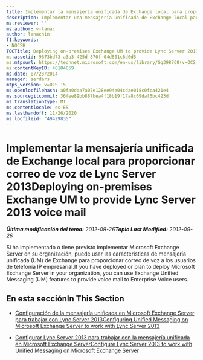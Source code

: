 ```yaml
---
title: Implementar la mensajería unificada de Exchange local para proporcionar correo de voz de Lync Server 2013
description: Implementar una mensajería unificada de Exchange local para proporcionar el correo de voz de Lync Server 2013.
ms.reviewer: ''
ms.author: v-lanac
author: lanachin
f1.keywords:
- NOCSH
TOCTitle: Deploying on-premises Exchange UM to provide Lync Server 2013 voice mail
ms:assetid: 9673bd73-a3a3-425d-870f-04d801c6d0d5
ms:mtpsurl: https://technet.microsoft.com/en-us/library/Gg398768(v=OCS.15)
ms:contentKeyID: 48184859
ms.date: 07/23/2014
manager: serdars
mtps_version: v=OCS.15
ms.openlocfilehash: a0fa0daa7a07e128ee94e04cdae018c0fca421e4
ms.sourcegitcommit: 36fee89bb887bea4f18b19f17a8c69daf5bc423d
ms.translationtype: MT
ms.contentlocale: es-ES
ms.lasthandoff: 11/26/2020
ms.locfileid: "49429835"
---
```

# <a name="deploying-on-premises-exchange-um-to-provide-lync-server-2013-voice-mail"></a><span data-ttu-id="78bea-103">Implementar la mensajería unificada de Exchange local para proporcionar correo de voz de Lync Server 2013</span><span class="sxs-lookup"><span data-stu-id="78bea-103">Deploying on-premises Exchange UM to provide Lync Server 2013 voice mail</span></span>

<div data-xmlns="http://www.w3.org/1999/xhtml">

<div class="topic" data-xmlns="http://www.w3.org/1999/xhtml" data-msxsl="urn:schemas-microsoft-com:xslt" data-cs="https://msdn.microsoft.com/">

<div data-asp="https://msdn2.microsoft.com/asp">



</div>

<div id="mainSection">

<div id="mainBody"><span data-ttu-id="78bea-104">

<span> </span></span><span class="sxs-lookup"><span data-stu-id="78bea-104">

<span> </span></span></span>

<span data-ttu-id="78bea-105">_**Última modificación del tema:** 2012-09-26_</span><span class="sxs-lookup"><span data-stu-id="78bea-105">_**Topic Last Modified:** 2012-09-26_</span></span>

<span data-ttu-id="78bea-106">Si ha implementado o tiene previsto implementar Microsoft Exchange Server en su organización, puede usar las características de mensajería unificada (UM) de Exchange para proporcionar correo de voz a los usuarios de telefonía IP empresarial.</span><span class="sxs-lookup"><span data-stu-id="78bea-106">If you have deployed or plan to deploy Microsoft Exchange Server in your organization, you can use Exchange Unified Messaging (UM) features to provide voice mail to Enterprise Voice users.</span></span>

<div>

## <a name="in-this-section"></a><span data-ttu-id="78bea-107">En esta sección</span><span class="sxs-lookup"><span data-stu-id="78bea-107">In This Section</span></span>

  - [<span data-ttu-id="78bea-108">Configuración de la mensajería unificada en Microsoft Exchange Server para trabajar con Lync Server 2013</span><span class="sxs-lookup"><span data-stu-id="78bea-108">Configuring Unified Messaging on Microsoft Exchange Server to work with Lync Server 2013</span></span>](lync-server-2013-configuring-unified-messaging-on-microsoft-exchange-server-to-work-with-lync-server.md)

  - [<span data-ttu-id="78bea-109">Configurar Lync Server 2013 para trabajar con la mensajería unificada en Microsoft Exchange Server</span><span class="sxs-lookup"><span data-stu-id="78bea-109">Configure Lync Server 2013 to work with Unified Messaging on Microsoft Exchange Server</span></span>](lync-server-2013-configure-lync-server-2013-to-work-with-unified-messaging-on-microsoft-exchange-server.md)

<span data-ttu-id="78bea-110"></div>

</div>

<span> </span>

</div>

</div>

</span><span class="sxs-lookup"><span data-stu-id="78bea-110"></div>

</div>

<span> </span>

</div>

</div>

</span></span></div>


